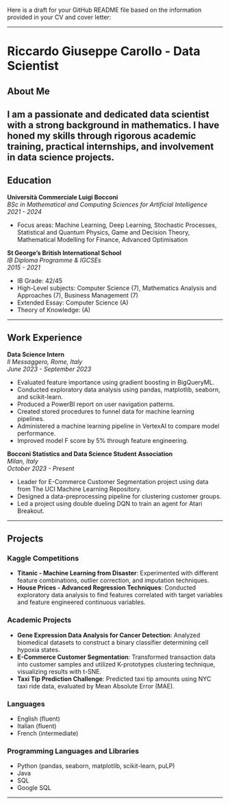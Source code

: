 Here is a draft for your GitHub README file based on the information provided in your CV and cover letter:

---

# Riccardo Giuseppe Carollo - Data Scientist

## About Me
I am a passionate and dedicated data scientist with a strong background in mathematics. I have honed my skills through rigorous academic training, practical internships, and involvement in data science projects. 
---

## Education

**Università Commerciale Luigi Bocconi**  
*BSc in Mathematical and Computing Sciences for Artificial Intelligence*  
*2021 - 2024*  
- Focus areas: Machine Learning, Deep Learning, Stochastic Processes, Statistical and Quantum Physics, Game and Decision Theory, Mathematical Modelling for Finance, Advanced Optimisation

**St George’s British International School**  
*IB Diploma Programme & IGCSEs*  
*2015 - 2021*  
- IB Grade: 42/45
- High-Level subjects: Computer Science (7), Mathematics Analysis and Approaches (7), Business Management (7)
- Extended Essay: Computer Science (A)
- Theory of Knowledge: (A)

---

## Work Experience

**Data Science Intern**  
*Il Messaggero, Rome, Italy*  
*June 2023 - September 2023*  
- Evaluated feature importance using gradient boosting in BigQueryML.
- Conducted exploratory data analysis using pandas, matplotlib, seaborn, and scikit-learn.
- Produced a PowerBI report on user navigation patterns.
- Created stored procedures to funnel data for machine learning pipelines.
- Administered a machine learning pipeline in VertexAI to compare model performance.
- Improved model F score by 5% through feature engineering.

**Bocconi Statistics and Data Science Student Association**  
*Milan, Italy*  
*October 2023 - Present*  
- Leader for E-Commerce Customer Segmentation project using data from The UCI Machine Learning Repository.
- Designed a data-preprocessing pipeline for clustering customer groups.
- Led a project using double dueling DQN to train an agent for Atari Breakout.

---

## Projects

### Kaggle Competitions
- **Titanic - Machine Learning from Disaster**: Experimented with different feature combinations, outlier correction, and imputation techniques.
- **House Prices - Advanced Regression Techniques**: Conducted exploratory data analysis to find features correlated with target variables and feature engineered continuous variables.
  

### Academic Projects
- **Gene Expression Data Analysis for Cancer Detection**: Analyzed biomedical datasets to construct a binary classifier determining cell hypoxia states.
- **E-Commerce Customer Segmentation**: Transformed transaction data into customer samples and utilized K-prototypes clustering technique, visualizing results with t-SNE.
- **Taxi Tip Prediction Challenge**: Predicted taxi tip amounts using NYC taxi ride data, evaluated by Mean Absolute Error (MAE).

### Languages
- English (fluent)
- Italian (fluent)
- French (intermediate)

### Programming Languages and Libraries
- Python (pandas, seaborn, matplotlib, scikit-learn, puLP)
- Java
- SQL
- Google SQL

---
